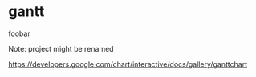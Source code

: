 # gantt
foobar

Note: project might be renamed

https://developers.google.com/chart/interactive/docs/gallery/ganttchart
